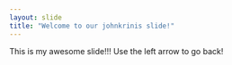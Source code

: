 ```yaml
---
layout: slide
title: "Welcome to our johnkrinis slide!"
---
```

This is my awesome slide!!!
Use the left arrow to go back!